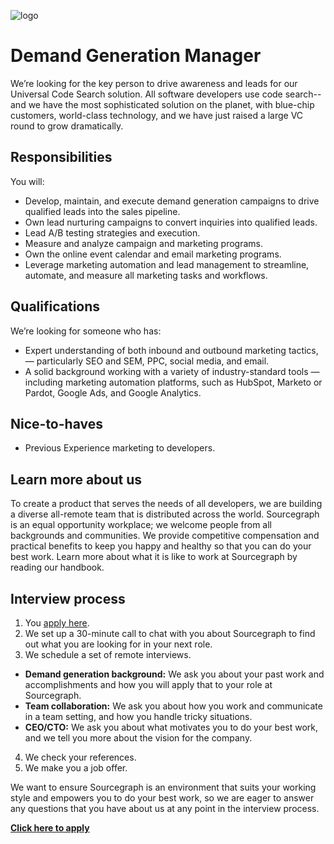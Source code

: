![logo](https://sourcegraph.com/.assets/img/sourcegraph-light-head-logo.svg)

# Demand Generation Manager

We’re looking for the key person to drive awareness and leads for our Universal Code Search solution. All software developers use code search--and we have the most sophisticated solution on the planet, with blue-chip customers, world-class technology, and we have just raised a large VC round to grow dramatically.

## Responsibilities

You will:

- Develop, maintain, and execute demand generation campaigns to drive qualified leads into the sales pipeline.
- Own lead nurturing campaigns to convert inquiries into qualified leads.
- Lead A/B testing strategies and execution.
- Measure and analyze campaign and marketing programs.
- Own the online event calendar and email marketing programs.
- Leverage marketing automation and lead management to streamline, automate, and measure all marketing tasks and workflows.

## Qualifications

We’re looking for someone who has:

- Expert understanding of both inbound and outbound marketing tactics, — particularly SEO and SEM, PPC, social media, and email.
- A solid background working with a variety of industry-standard tools — including marketing automation platforms, such as HubSpot, Marketo or Pardot, Google Ads, and Google Analytics.

## Nice-to-haves

- Previous Experience marketing to developers.

## Learn more about us

To create a product that serves the needs of all developers, we are building a diverse all-remote team that is distributed across the world. Sourcegraph is an equal opportunity workplace; we welcome people from all backgrounds and communities.
We provide competitive compensation and practical benefits to keep you happy and healthy so that you can do your best work.
Learn more about what it is like to work at Sourcegraph by reading our handbook.

## Interview process

1. You [apply here](https://jobs.lever.co/sourcegraph/a4b38025-7b1f-4819-95bc-9740c2fd0884/apply).
1. We set up a 30-minute call to chat with you about Sourcegraph to find out what you are looking for in your next role.
1. We schedule a set of remote interviews.

- **Demand generation background:** We ask you about your past work and accomplishments and how you will apply that to your role at Sourcegraph.
- **Team collaboration:** We ask you about how you work and communicate in a team setting, and how you handle tricky situations.
- **CEO/CTO:** We ask you about what motivates you to do your best work, and we tell you more about the vision for the company.

4. We check your references.
5. We make you a job offer.

We want to ensure Sourcegraph is an environment that suits your working style and empowers you to do your best work, so we are eager to answer any questions that you have about us at any point in the interview process.

**[Click here to apply](https://jobs.lever.co/sourcegraph/a4b38025-7b1f-4819-95bc-9740c2fd0884/apply)**
